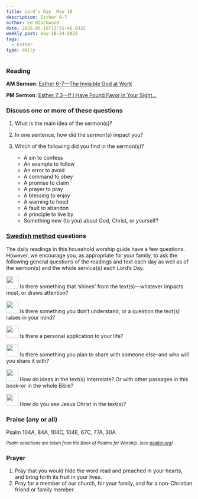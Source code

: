 ```yaml
---
title: Lord’s Day  May 18
description: Esther 6-7
author: Ed Blackwood
date: 2025-05-18T13:55:46.033Z
weekly_post: may-18-24-2025
tags:
  - Esther
type: daily
---
```

### Reading

**AM Sermon**:  [](https://www.sermonaudio.com/sermons/51325191845203)[Esther 6-7—The Invisible God at Work](https://www.sermonaudio.com/sermons/51925172083417)[](https://www.sermonaudio.com/sermons/32425213031645)[](https://www.sermonaudio.com/sermons/4292502564001)

**PM Sermon**:  [](https://www.sermonaudio.com/sermons/33125055182323)[](https://www.sermonaudio.com/sermons/4725184328358)[](https://www.sermonaudio.com/sermons/42925030211933)[](https://www.sermonaudio.com/sermons/56251936404205)[](https://www.sermonaudio.com/sermons/513251921222642)[Esther 7:3—If I Have Found Favor in Your Sight…](https://www.sermonaudio.com/sermons/519252043471470)

### Discuss one or more of these questions

1. What is the main idea of the sermon(s)?
2. In one sentence, how did the sermon(s) impact you?
3. Which of the following did you find in the sermon(s)?

   * A sin to confess
   * An example to follow
   * An error to avoid
   * A command to obey
   * A promise to claim
   * A prayer to pray
   * A blessing to enjoy
   * A warning to heed
   * A fault to abandon
   * A principle to live by
   * Something new (to you) about God, Christ, or yourself?

### [Swedish method](http://thebriefing.com.au/2009/01/the-swedish-method/) questions

The daily readings in this household worship guide have a few questions. However, we encourage you, as appropriate for your family, to ask the following general questions of the readings and text each day as well as of the sermon(s) and the whole service(s) each Lord’s Day.

<p><img src="/static/img/family_worship_study_ed-copy_page_1.png" width="33" height = "33"> Is there something that ‘shines’ from the text(s)—whatever impacts most, or draws attention?</p>

<p><img src="/static/img/family_worship_study_ed-copy_page_2.png" width="33" height = "33"> Is there something you don’t understand, or a question the text(s) raises in your mind?</p>

<p><img src="/static/img/family_worship_study_ed-copy_page_3.png" width="33" height = "33"> Is there a personal application to your life?</p>

<p><img src="/static/img/family_worship_study_ed-copy_page_4.png" width="33" height = "33"> Is there something you plan to share with someone else–and who will you share it with?</p>

<p><img src="/static/img/family_worship_study_ed-copy_page_5.png" width="33" height = "33"> How do ideas in the text(s) interrelate? Or with other passages in this book–or in the whole Bible?</p>

<p><img src="/static/img/family_worship_study_ed-copy_page_6.png" width="33" height = "33"> How do you see Jesus Christ in the text(s)?</p>

### Praise (any or all)

Psalm 104A, 84A, 104C, 104E, 67C, 77A, 30A 

<div><small><i>Psalm selections are taken from the Book of Psalms for Worship. (see <a href="https://psalter.org/sing/psalter?psalter_in=worship"  target="_blank">psalter.org</a>)</i></small></div>

### Prayer

1. Pray that you would hide the word read and preached in your hearts, and bring forth its fruit in your lives.
2. Pray for a member of our church, for your family, and for a non-Christian friend or family member.